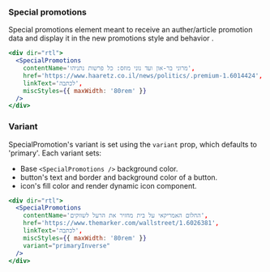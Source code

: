 ### Special promotions

Special promotions element meant to receive an auther/article promotion data and display it in the new promotions style and behavior .

```jsx
<div dir="rtl">
  <SpecialPromotions
    contentName='מרוני בר-און ועד נוני מוזס: כל פרשות נתניהו',
    href='https://www.haaretz.co.il/news/politics/.premium-1.6014424',
    linkText='לכתבה',
    miscStyles={{ maxWidth: '80rem' }}
  />
</div>
```

### **Variant**

SpecialPromotion's variant is set using the `variant` prop, which defaults to 'primary'.
Each variant sets:

* Base `<SpecialPromotions />` background color.
* button's text and border and background color of a button.
* icon's fill color and render dynamic icon component.

```jsx
<div dir="rtl">
  <SpecialPromotions
    contentName='החלום האמריקאי על בית מחזיר את הרעל לשווקים',
    href='https://www.themarker.com/wallstreet/1.6026381',
    linkText='לכתבה',
    miscStyles={{ maxWidth: '80rem' }}
    variant="primaryInverse"
  />
</div>
```
